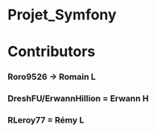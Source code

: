 # Projet_Symfony

# Contributors

### Roro9526 -> Romain L

### DreshFU/ErwannHillion = Erwann H

### RLeroy77 = Rémy L
